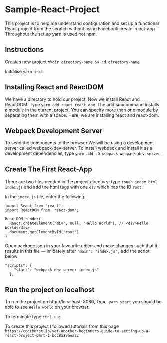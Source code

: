 <!-- Setup a React app
Render an App component
  App should be in its own file
App should render 5 <Joke /> components
  Each Joke should receive a "question" prop and a punchline prop
  and render those hoever you'd like

EXTRA CREDIT:
Some jokes are only a punch line with no question:
  E.g.: "It's hard to explain puns to kleptomantics because they always take things literally."
If you don't pass in a "question" how might you make it only show the punchline instead?

Spend time practicing the style of your content. -->

# Sample-React-Project

This project is to help me understand configuration and set up a functional React project from the scratch without using Facebook create-react-app. Throughout the set up yarn is used not npm.

## Instructions 

Creates new project `mkdir directory-name && cd directory-name`

Initialise `yarn init`

## Installing React and ReactDOM

We have a directory to hold our project. Now we install React and ReactDOM. Type `yarn add react react-dom`. 
The add subcommand installs a module in the current project. You can specify more than one module by separating them with a space. Here, we are installing react and react-dom.

## Webpack Development Server

To send the components to the browser We will be using a development server called webpack-dev-server. To install webpack and install it as a development dependencies, type `yarn add -D webpack webpack-dev-server`

## Create The First React-App

There are two files needed in the project directory: type `touch index.html index.js`
and add the html tags with one `div` which has the ID `root`. 

In the `index.js` file, enter the following. 

```
import React from 'react';
import ReactDOM from 'react-dom';

ReactDOM.render(
  React.createElement("div", null, "Hello World"), // <div>Hello World</div>
  document.getElementById("root")
) 
```
Open package.json in your favourite editor and make changes such that it results in this file — imidately after `"main": "index.js",` add the script below

```
"scripts": {
    "start": "webpack-dev-server index.js"
  },
```

## Run the project on localhost

To run the project on http://localhost: 8080, Type` yarn start` you should be able to see `Hello world` on your browser.

To terminate type `ctrl + c`

To create this project I followed tutorials from this page `https://codeburst.io/yet-another-beginners-guide-to-setting-up-a-react-project-part-1-bdc8a29aea22`
